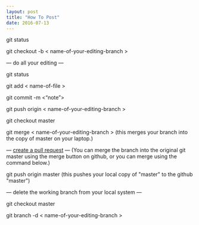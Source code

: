 ```yaml
---
layout: post
title: "How To Post"
date: 2016-07-13
---
```


git status

git checkout -b < name-of-your-editing-branch >

— do all your editing —

git status

git add < name-of-file >

git commit -m <“note”>

git push origin < name-of-your-editing-branch >

git checkout master

git merge < name-of-your-editing-branch >
(this merges your branch into the copy of master on your laptop.)

— [create a pull request](/blog/2016/07/22/pull-requests) —
(You can merge the branch into the original git master using the merge button on github, or you can merge using the command below.)

git push origin master
(this pushes your local copy of "master" to the github "master")

— delete the working branch from your local system — 

git checkout master

git branch -d < name-of-your-editing-branch >